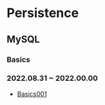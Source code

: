 # Persistence

## MySQL
### Basics
### 2022.08.31 ~ 2022.00.00
* [Basics001](https://github.com/injuk/TIL/blob/master/Persistence/MySQL/Basics/Basics001.md)
